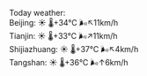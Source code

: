 Today weather:  
Beijing: ☀️   🌡️+34°C 🌬️↖11km/h  
Tianjin: ☀️   🌡️+33°C 🌬️↗11km/h  
Shijiazhuang: ☀️   🌡️+37°C 🌬️↖4km/h  
Tangshan: ☀️   🌡️+36°C 🌬️↑6km/h  
